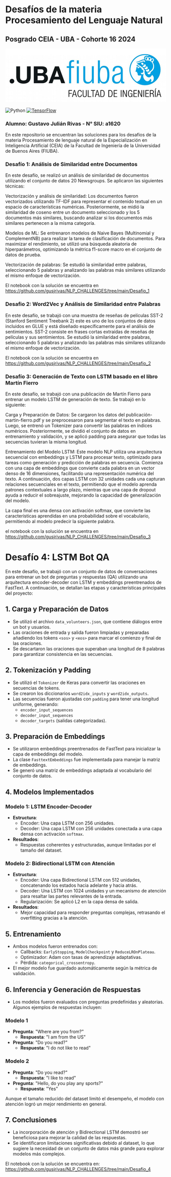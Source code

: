 # Desafíos de la materia Procesamiento del Lenguaje Natural
## Posgrado CEIA - UBA - Cohorte 16 2024

![Texto alternativo](logoFIUBA.jpg)


![Python](https://img.shields.io/badge/python-3.11%2B-blue.svg)
[![TensorFlow](https://img.shields.io/badge/TensorFlow-2.17%2B-orange.svg)](https://www.tensorflow.org/install)
### Alumno: Gustavo Julián Rivas - N° SIU: a1620

En este repositorio se encuentran las soluciones para los desafios de la materia Procesamiento de lenguaje natural de la Especialización en Inteligencia Artificial (CEIA) de la Facultad de Ingeniería de la Universidad de Buenos Aires (FIUBA).

### Desafío 1: Análisis de Similaridad entre Documentos
En este desafío, se realizó un análisis de similaridad de documentos utilizando el conjunto de datos 20 Newsgroups. Se aplicaron las siguientes técnicas:

Vectorización y análisis de similaridad: Los documentos fueron vectorizados utilizando TF-IDF para representar el contenido textual en un espacio de características numéricas. Posteriormente, se midió la similaridad de coseno entre un documento seleccionado y los 5 documentos más similares, buscando analizar si los documentos más similares pertenecen a la misma categoría.

Modelos de ML: Se entrenaron modelos de Naive Bayes (Multinomial y ComplementNB) para realizar la tarea de clasificación de documentos. Para maximizar el rendimiento, se utilizó una búsqueda aleatoria de hiperparámetros, optimizando la métrica f1-score macro en el conjunto de datos de prueba.

Vectorización de palabras: Se estudió la similaridad entre palabras, seleccionando 5 palabras y analizando las palabras más similares utilizando el mismo enfoque de vectorización.

El notebook con la solución se encuentra en  https://github.com/gusjrivas/NLP_CHALLENGES/tree/main/Desafio_1

### Desafio 2: Word2Vec y Análisis de Similaridad entre Palabras
En este desafío, se trabajó con una muestra de reseñas de películas SST-2 (Stanford Sentiment Treebank 2) este es uno de los conjuntos de datos incluidos en GLUE y está diseñado específicamente para el análisis de sentimientos. SST-2 consiste en frases cortas extraídas de reseñas de películas y sus sentimientos. Se estudió la similaridad entre palabras, seleccionando 5 palabras y analizando las palabras más similares utilizando el mismo enfoque de vectorización.

El notebook con la solución se encuentra en  https://github.com/gusjrivas/NLP_CHALLENGES/tree/main/Desafio_2


### Desafío 3: Generación de Texto con LSTM basado en el libro Martín Fierro
En este desafío, se trabajó con una publicación de Martín Fierro para entrenar un modelo LSTM de generación de texto. Se trabajó en lo siguiente:

Carga y Preparación de Datos: Se cargaron los datos del publicación-martin-fierro.pdf y se preprocesaron para segmentar el texto en palabras. Luego, se entrenó un Tokenizer para convertir las palabras en índices numéricos. Posteriormente, se dividió el conjunto de datos en entrenamiento y validación, y se aplicó padding para asegurar que todas las secuencias tuvieran la misma longitud.

Entrenamiento del Modelo LSTM: Este modelo NLP utiliza una arquitectura secuencial con embeddings y LSTM para procesar texto, optimizado para tareas como generación y predicción de palabras en secuencia. Comienza con una capa de embeddings que convierte cada palabra en un vector denso de 16 dimensiones, facilitando una representación numérica del texto. A continuación, dos capas LSTM con 32 unidades cada una capturan relaciones secuenciales en el texto, permitiendo que el modelo aprenda patrones contextuales a largo plazo, mientras que una capa de dropout ayuda a reducir el sobreajuste, mejorando la capacidad de generalización del modelo.

La capa final es una densa con activación softmax, que convierte las características aprendidas en una probabilidad sobre el vocabulario, permitiendo al modelo predecir la siguiente palabra. 

el notebook con la solución se encuentra en  https://github.com/gusjrivas/NLP_CHALLENGES/tree/main/Desafio_3


# Desafío 4: LSTM Bot QA

En este desafío, se trabajó con un conjunto de datos de conversaciones para entrenar un bot de preguntas y respuestas (QA) utilizando una arquitectura encoder-decoder con LSTM y embeddings preentrenados de FastText. A continuación, se detallan las etapas y características principales del proyecto:

## 1. Carga y Preparación de Datos

- Se utilizó el archivo `data_volunteers.json`, que contiene diálogos entre un bot y usuarios.
- Las oraciones de entrada y salida fueron limpiadas y preparadas añadiendo los tokens `<sos>` y `<eos>` para marcar el comienzo y final de las oraciones.
- Se descartaron las oraciones que superaban una longitud de 8 palabras para garantizar consistencia en las secuencias.

## 2. Tokenización y Padding

- Se utilizó el `Tokenizer` de Keras para convertir las oraciones en secuencias de tokens.
- Se crearon los diccionarios `word2idx_inputs` y `word2idx_outputs`.
- Las secuencias fueron ajustadas con `padding` para tener una longitud uniforme, generando:
  - `encoder_input_sequences`
  - `decoder_input_sequences`
  - `decoder_targets` (salidas categorizadas).

## 3. Preparación de Embeddings

- Se utilizaron embeddings preentrenados de FastText para inicializar la capa de embeddings del modelo.
- La clase `FasttextEmbeddings` fue implementada para manejar la matriz de embeddings.
- Se generó una matriz de embeddings adaptada al vocabulario del conjunto de datos.

## 4. Modelos Implementados

### Modelo 1: LSTM Encoder-Decoder

- **Estructura**:
  - Encoder: Una capa LSTM con 256 unidades.
  - Decoder: Una capa LSTM con 256 unidades conectada a una capa densa con activación `softmax`.
- **Resultados**:
  - Respuestas coherentes y estructuradas, aunque limitadas por el tamaño del dataset.

### Modelo 2: Bidirectional LSTM con Atención

- **Estructura**:
  - Encoder: Una capa Bidirectional LSTM con 512 unidades, concatenando los estados hacia adelante y hacia atrás.
  - Decoder: Una LSTM con 1024 unidades y un mecanismo de atención para resaltar las partes relevantes de la entrada.
  - Regularización: Se aplicó L2 en la capa densa de salida.
- **Resultados**:
  - Mejor capacidad para responder preguntas complejas, retrasando el overfitting gracias a la atención.

## 5. Entrenamiento

- Ambos modelos fueron entrenados con:
  - Callbacks: `EarlyStopping`, `ModelCheckpoint` y `ReduceLROnPlateau`.
  - Optimizador: Adam con tasas de aprendizaje adaptativas.
  - Pérdida: `categorical_crossentropy`.
- El mejor modelo fue guardado automáticamente según la métrica de validación.

## 6. Inferencia y Generación de Respuestas

- Los modelos fueron evaluados con preguntas predefinidas y aleatorias. Algunos ejemplos de respuestas incluyen:

### Modelo 1
- **Pregunta**: "Where are you from?"
  - **Respuesta**: "I am from the US"
- **Pregunta**: "Do you read?"
  - **Respuesta**: "I do not like to read"

### Modelo 2
- **Pregunta**: "Do you read?"
  - **Respuesta**: "I like to read"
- **Pregunta**: "Hello, do you play any sports?"
  - **Respuesta**: "Yes"

Aunque el tamaño reducido del dataset limitó el desempeño, el modelo con atención logró un mejor rendimiento en general.

## 7. Conclusiones

- La incorporación de atención y Bidirectional LSTM demostró ser beneficiosa para mejorar la calidad de las respuestas.
- Se identificaron limitaciones significativas debido al dataset, lo que sugiere la necesidad de un conjunto de datos más grande para explorar modelos más complejos.

El notebook con la solución se encuentra en:  https://github.com/gusjrivas/NLP_CHALLENGES/tree/main/Desafio_4




